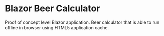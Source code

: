 # Blazor Beer Calculator

Proof of concept level Blazor application. Beer calculator that is able to run offline in browser using HTML5 application cache.
